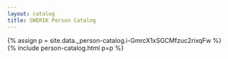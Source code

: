 ```yaml
---
layout: catalog
title: SWERIK Person Catalog
---
```

{% assign p = site.data._person-catalog.i-GmrcX1xSGCMfzuc2rixqFw %}
{% include person-catalog.html p=p %}

